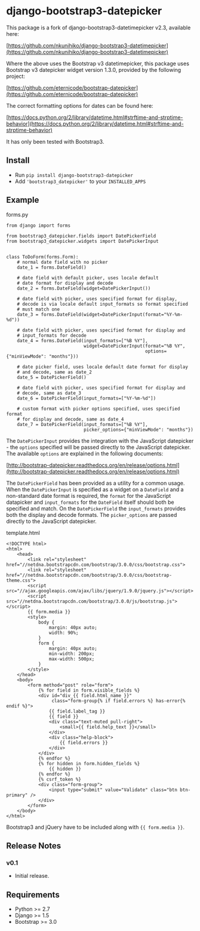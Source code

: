 # django-bootstrap3-datepicker

This package is a fork of django-bootstrap3-datetimepicker v2.3, available here:

[https://github.com/nkunihiko/django-bootstrap3-datetimepicker](https://github.com/nkunihiko/django-bootstrap3-datetimepicker)

Where the above uses the Bootstrap v3 datetimepicker, this package uses Bootstrap v3 datepicker widget version 1.3.0, provided by the following project:

[https://github.com/eternicode/bootstrap-datepicker](https://github.com/eternicode/bootstrap-datepicker)

The correct formatting options for dates can be found here:

[https://docs.python.org/2/library/datetime.html#strftime-and-strptime-behavior](https://docs.python.org/2/library/datetime.html#strftime-and-strptime-behavior)

It has only been tested with Bootstrap3.

## Install

-  Run ``pip install django-bootstrap3-datepicker``
-  Add ``'bootstrap3_datepicker'`` to your ``INSTALLED_APPS``

## Example

forms.py
        
    from django import forms

    from bootstrap3_datepicker.fields import DatePickerField
    from bootstrap3_datepicker.widgets import DatePickerInput


    class ToDoForm(forms.Form):
        # normal date field with no picker
        date_1 = forms.DateField()

        # date field with default picker, uses locale default
        # date format for display and decode
        date_2 = forms.DateField(widget=DatePickerInput())

        # date field with picker, uses specified format for display,
        # decode is via locale default input_formats so format specified
        # must match one
        date_3 = forms.DateField(widget=DatePickerInput(format="%Y-%m-%d"))

        # date field with picker, uses specified format for display and
        # input_formats for decode
        date_4 = forms.DateField(input_formats=["%B %Y"],
                                 widget=DatePickerInput(format="%B %Y",
                                                        options={"minViewMode": "months"}))

        # date picker field, uses locale default date format for display
        # and decode, same as date_2
        date_5 = DatePickerField()

        # date field with picker, uses specified format for display and
        # decode, same as date_3
        date_6 = DatePickerField(input_formats=["%Y-%m-%d"])

        # custom format with picker options specified, uses specified format
        # for display and decode, same as date_4
        date_7 = DatePickerField(input_formats=["%B %Y"],
                                 picker_options={"minViewMode": "months"})

The `DatePickerInput` provides the integration with the JavaScript datepicker - the `options` specified will be passed directly to the JavaScript datepicker. The available `options` are explained in the following documents:

[http://bootstrap-datepicker.readthedocs.org/en/release/options.html](http://bootstrap-datepicker.readthedocs.org/en/release/options.html)

The `DatePickerField` has been provided as a utility for a common usage. When the `DatePickerInput` is specified as a widget on a `DateField` and a non-standard date format is required, the `format` for the JavaScript datapicker and `input_formats` for the `DateField` itself should both be specified and match. On the `DatePickerField` the `input_formats` provides both the display and decode formats. The `picker_options` are passed directly to the JavaScript datepicker.

template.html

    <!DOCTYPE html>
    <html>
        <head>
            <link rel="stylesheet" href="//netdna.bootstrapcdn.com/bootstrap/3.0.0/css/bootstrap.css">
            <link rel="stylesheet" href="//netdna.bootstrapcdn.com/bootstrap/3.0.0/css/bootstrap-theme.css">
            <script src="//ajax.googleapis.com/ajax/libs/jquery/1.9.0/jquery.js"></script>
            <script src="//netdna.bootstrapcdn.com/bootstrap/3.0.0/js/bootstrap.js"></script>
            {{ form.media }}
            <style>
                body {
                    margin: 40px auto;
                    width: 90%;
                }
                form {
                    margin: 40px auto;
                    min-width: 200px;
                    max-width: 500px;
                }
            </style>
        </head>
        <body>
            <form method="post" role="form">
                {% for field in form.visible_fields %}
                <div id="div_{{ field.html_name }}" 
                     class="form-group{% if field.errors %} has-error{% endif %}">
                    {{ field.label_tag }}
                    {{ field }}
                    <div class="text-muted pull-right">
                        <small>{{ field.help_text }}</small>
                    </div>
                    <div class="help-block">
                        {{ field.errors }}
                    </div>
                </div>
                {% endfor %}
                {% for hidden in form.hidden_fields %}
                    {{ hidden }}
                {% endfor %}
                {% csrf_token %}
                <div class="form-group">
                    <input type="submit" value="Validate" class="btn btn-primary" />
                </div>
            </form>
        </body>
    </html>

Bootstrap3 and jQuery have to be included along with `{{ form.media }}`.

## Release Notes

### v0.1

- Initial release.

## Requirements

-  Python >= 2.7
-  Django >= 1.5
-  Bootstrap >= 3.0
